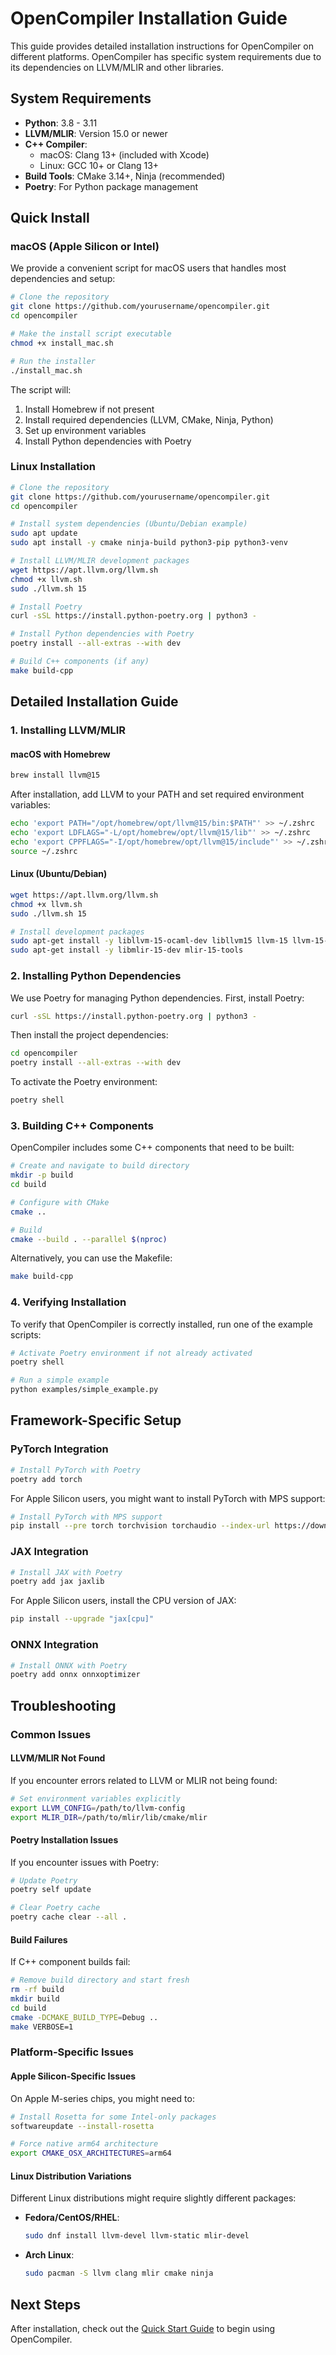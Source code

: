 # OpenCompiler Installation Guide

This guide provides detailed installation instructions for OpenCompiler on different platforms. OpenCompiler has specific system requirements due to its dependencies on LLVM/MLIR and other libraries.

## System Requirements

- **Python**: 3.8 - 3.11
- **LLVM/MLIR**: Version 15.0 or newer
- **C++ Compiler**: 
  - macOS: Clang 13+ (included with Xcode)
  - Linux: GCC 10+ or Clang 13+
- **Build Tools**: CMake 3.14+, Ninja (recommended)
- **Poetry**: For Python package management

## Quick Install

### macOS (Apple Silicon or Intel)

We provide a convenient script for macOS users that handles most dependencies and setup:

```bash
# Clone the repository
git clone https://github.com/yourusername/opencompiler.git
cd opencompiler

# Make the install script executable
chmod +x install_mac.sh

# Run the installer
./install_mac.sh
```

The script will:
1. Install Homebrew if not present
2. Install required dependencies (LLVM, CMake, Ninja, Python)
3. Set up environment variables
4. Install Python dependencies with Poetry

### Linux Installation

```bash
# Clone the repository
git clone https://github.com/yourusername/opencompiler.git
cd opencompiler

# Install system dependencies (Ubuntu/Debian example)
sudo apt update
sudo apt install -y cmake ninja-build python3-pip python3-venv

# Install LLVM/MLIR development packages
wget https://apt.llvm.org/llvm.sh
chmod +x llvm.sh
sudo ./llvm.sh 15

# Install Poetry
curl -sSL https://install.python-poetry.org | python3 -

# Install Python dependencies with Poetry
poetry install --all-extras --with dev

# Build C++ components (if any)
make build-cpp
```

## Detailed Installation Guide

### 1. Installing LLVM/MLIR

#### macOS with Homebrew

```bash
brew install llvm@15
```

After installation, add LLVM to your PATH and set required environment variables:

```bash
echo 'export PATH="/opt/homebrew/opt/llvm@15/bin:$PATH"' >> ~/.zshrc
echo 'export LDFLAGS="-L/opt/homebrew/opt/llvm@15/lib"' >> ~/.zshrc
echo 'export CPPFLAGS="-I/opt/homebrew/opt/llvm@15/include"' >> ~/.zshrc
source ~/.zshrc
```

#### Linux (Ubuntu/Debian)

```bash
wget https://apt.llvm.org/llvm.sh
chmod +x llvm.sh
sudo ./llvm.sh 15

# Install development packages
sudo apt-get install -y libllvm-15-ocaml-dev libllvm15 llvm-15 llvm-15-dev llvm-15-doc llvm-15-examples llvm-15-runtime
sudo apt-get install -y libmlir-15-dev mlir-15-tools
```

### 2. Installing Python Dependencies

We use Poetry for managing Python dependencies. First, install Poetry:

```bash
curl -sSL https://install.python-poetry.org | python3 -
```

Then install the project dependencies:

```bash
cd opencompiler
poetry install --all-extras --with dev
```

To activate the Poetry environment:

```bash
poetry shell
```

### 3. Building C++ Components

OpenCompiler includes some C++ components that need to be built:

```bash
# Create and navigate to build directory
mkdir -p build
cd build

# Configure with CMake
cmake ..

# Build
cmake --build . --parallel $(nproc)
```

Alternatively, you can use the Makefile:

```bash
make build-cpp
```

### 4. Verifying Installation

To verify that OpenCompiler is correctly installed, run one of the example scripts:

```bash
# Activate Poetry environment if not already activated
poetry shell

# Run a simple example
python examples/simple_example.py
```

## Framework-Specific Setup

### PyTorch Integration

```bash
# Install PyTorch with Poetry
poetry add torch
```

For Apple Silicon users, you might want to install PyTorch with MPS support:

```bash
# Install PyTorch with MPS support
pip install --pre torch torchvision torchaudio --index-url https://download.pytorch.org/whl/nightly/cpu
```

### JAX Integration

```bash
# Install JAX with Poetry
poetry add jax jaxlib
```

For Apple Silicon users, install the CPU version of JAX:

```bash
pip install --upgrade "jax[cpu]"
```

### ONNX Integration

```bash
# Install ONNX with Poetry
poetry add onnx onnxoptimizer
```

## Troubleshooting

### Common Issues

#### LLVM/MLIR Not Found

If you encounter errors related to LLVM or MLIR not being found:

```bash
# Set environment variables explicitly
export LLVM_CONFIG=/path/to/llvm-config
export MLIR_DIR=/path/to/mlir/lib/cmake/mlir
```

#### Poetry Installation Issues

If you encounter issues with Poetry:

```bash
# Update Poetry
poetry self update

# Clear Poetry cache
poetry cache clear --all .
```

#### Build Failures

If C++ component builds fail:

```bash
# Remove build directory and start fresh
rm -rf build
mkdir build
cd build
cmake -DCMAKE_BUILD_TYPE=Debug ..
make VERBOSE=1
```

### Platform-Specific Issues

#### Apple Silicon-Specific Issues

On Apple M-series chips, you might need to:

```bash
# Install Rosetta for some Intel-only packages
softwareupdate --install-rosetta

# Force native arm64 architecture
export CMAKE_OSX_ARCHITECTURES=arm64
```

#### Linux Distribution Variations

Different Linux distributions might require slightly different packages:

- **Fedora/CentOS/RHEL**:
  ```bash
  sudo dnf install llvm-devel llvm-static mlir-devel
  ```

- **Arch Linux**:
  ```bash
  sudo pacman -S llvm clang mlir cmake ninja
  ```

## Next Steps

After installation, check out the [Quick Start Guide](quickstart.md) to begin using OpenCompiler. 